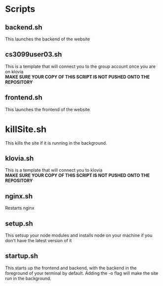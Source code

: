 # Scripts

## backend.sh

This launches the backend of the website

## cs3099user03.sh

This is a template that will connect you to the group account once you are on klovia
<br>**MAKE SURE YOUR COPY OF THIS SCRIPT IS NOT PUSHED ONTO THE REPOSITORY**

## frontend.sh

This launches the frontend of the website

# killSite.sh

This kills the site if it is running in the background.

## klovia.sh

This is a template that will connect you to klovia
<br>**MAKE SURE YOUR COPY OF THIS SCRIPT IS NOT PUSHED ONTO THE REPOSITORY**

## nginx.sh

Restarts nginx

## setup.sh

This setsup your node modules and installs node on your machine if you don't have the latest version of it

## startup.sh

This starts up the frontend and backend, with the backend in the foreground of your terminal by default.
Adding the -o flag will make the site run in the background.


